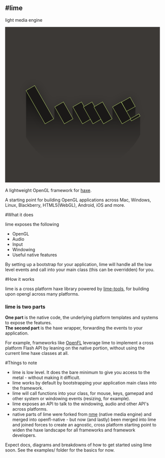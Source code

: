 #lime 
---
light media engine

![lime](lime.png)

A lightweight OpenGL framework for [haxe](http://haxe.org).

A starting point for building OpenGL applications across Mac, Windows, Linux, Blackberry, HTML5(WebGL), Android, iOS and more.

#What it does
	
lime exposes the following

- OpenGL
- Audio
- Input
- Windowing
- Useful native features

By setting up a bootstrap for your application, lime will handle all the low level events and call into your main class (this can be overridden) for you. 

#How it works

lime is a cross platform haxe library powered by [lime-tools](http://github.com/openfl/lime-tools), for building upon opengl across many platforms. 

### lime is two parts
**One part** is the native code, the underlying platform templates and systems to expose the features.    
**The second part** is the haxe wrapper, forwarding the events to your application.

For example, frameworks like [OpenFL](http://github.com/openfl) leverage lime to implement a cross platform Flash API by leaning on the native portion, without using the current lime haxe classes at all.

#Things to note

- lime is low level. It does the bare minimum to give you access to the metal - without making it difficult.
- lime works by default by bootstrapping your application main class into the framework. 
- lime will call functions into your class, for mouse, keys, gamepad and other system or windowing events (resizing, for example).
- lime exposes an API to talk to the windowing, audio and other API's across platforms.
- native parts of lime were forked from [nme](http://github.com/haxenme/nme) (native media engine) and merged into  openfl-native - but now (and lastly) been merged into lime and joined forces to create an agnostic, cross platform starting point to widen the haxe landscape for all frameworks and framework developers.

Expect docs, diagrams and breakdowns of how to get started using lime soon. See the examples/ folder for the basics for now.
